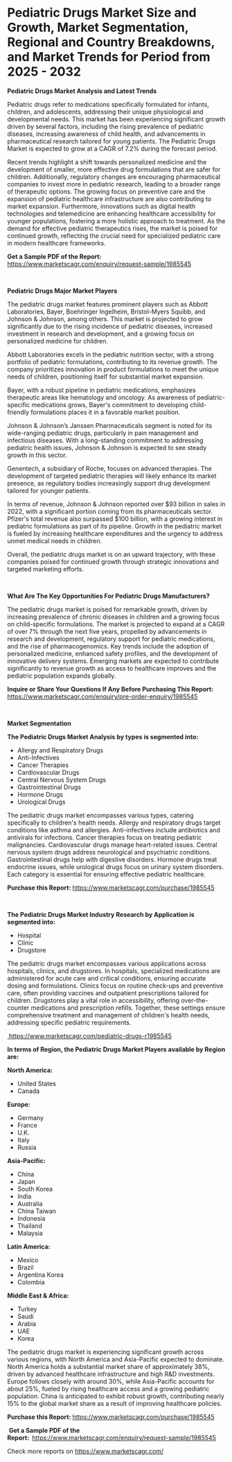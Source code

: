 <p><h1>Pediatric Drugs Market Size and Growth, Market Segmentation, Regional and Country Breakdowns, and Market Trends for Period from 2025 -  2032</h1></p><p><strong>Pediatric Drugs Market Analysis and Latest Trends</strong></p>
<p><p>Pediatric drugs refer to medications specifically formulated for infants, children, and adolescents, addressing their unique physiological and developmental needs. This market has been experiencing significant growth driven by several factors, including the rising prevalence of pediatric diseases, increasing awareness of child health, and advancements in pharmaceutical research tailored for young patients. The Pediatric Drugs Market is expected to grow at a CAGR of 7.2% during the forecast period. </p><p>Recent trends highlight a shift towards personalized medicine and the development of smaller, more effective drug formulations that are safer for children. Additionally, regulatory changes are encouraging pharmaceutical companies to invest more in pediatric research, leading to a broader range of therapeutic options. The growing focus on preventive care and the expansion of pediatric healthcare infrastructure are also contributing to market expansion. Furthermore, innovations such as digital health technologies and telemedicine are enhancing healthcare accessibility for younger populations, fostering a more holistic approach to treatment. As the demand for effective pediatric therapeutics rises, the market is poised for continued growth, reflecting the crucial need for specialized pediatric care in modern healthcare frameworks.</p></p>
<p><strong>Get a Sample PDF of the Report:&nbsp;</strong> <a href="https://www.marketscagr.com/enquiry/request-sample/1985545?utm_campaign=1905&utm_medium=2&utm_source=Github&utm_content=ia&utm_term=08032025&utm_id=pediatric-drugs">https://www.marketscagr.com/enquiry/request-sample/1985545</a></p>
<p>&nbsp;</p>
<p><strong>Pediatric Drugs Major Market Players</strong></p>
<p><p>The pediatric drugs market features prominent players such as Abbott Laboratories, Bayer, Boehringer Ingelheim, Bristol-Myers Squibb, and Johnson & Johnson, among others. This market is projected to grow significantly due to the rising incidence of pediatric diseases, increased investment in research and development, and a growing focus on personalized medicine for children.</p><p>Abbott Laboratories excels in the pediatric nutrition sector, with a strong portfolio of pediatric formulations, contributing to its revenue growth. The company prioritizes innovation in product formulations to meet the unique needs of children, positioning itself for substantial market expansion.</p><p>Bayer, with a robust pipeline in pediatric medications, emphasizes therapeutic areas like hematology and oncology. As awareness of pediatric-specific medications grows, Bayer's commitment to developing child-friendly formulations places it in a favorable market position.</p><p>Johnson & Johnson’s Janssen Pharmaceuticals segment is noted for its wide-ranging pediatric drugs, particularly in pain management and infectious diseases. With a long-standing commitment to addressing pediatric health issues, Johnson & Johnson is expected to see steady growth in this sector.</p><p>Genentech, a subsidiary of Roche, focuses on advanced therapies. The development of targeted pediatric therapies will likely enhance its market presence, as regulatory bodies increasingly support drug development tailored for younger patients.</p><p>In terms of revenue, Johnson & Johnson reported over $93 billion in sales in 2022, with a significant portion coming from its pharmaceuticals sector. Pfizer's total revenue also surpassed $100 billion, with a growing interest in pediatric formulations as part of its pipeline. Growth in the pediatric market is fueled by increasing healthcare expenditures and the urgency to address unmet medical needs in children.</p><p>Overall, the pediatric drugs market is on an upward trajectory, with these companies poised for continued growth through strategic innovations and targeted marketing efforts.</p></p>
<p>&nbsp;</p>
<p><strong>What Are The Key Opportunities For Pediatric Drugs Manufacturers?</strong></p>
<p><p>The pediatric drugs market is poised for remarkable growth, driven by increasing prevalence of chronic diseases in children and a growing focus on child-specific formulations. The market is projected to expand at a CAGR of over 7% through the next five years, propelled by advancements in research and development, regulatory support for pediatric medications, and the rise of pharmacogenomics. Key trends include the adoption of personalized medicine, enhanced safety profiles, and the development of innovative delivery systems. Emerging markets are expected to contribute significantly to revenue growth as access to healthcare improves and the pediatric population expands globally.</p></p>
<p><strong>Inquire or Share Your Questions If Any Before Purchasing This Report:</strong> <a href="https://www.marketscagr.com/enquiry/pre-order-enquiry/1985545?utm_campaign=1905&utm_medium=2&utm_source=Github&utm_content=ia&utm_term=08032025&utm_id=pediatric-drugs">https://www.marketscagr.com/enquiry/pre-order-enquiry/1985545</a></p>
<p>&nbsp;</p>
<p><strong>Market Segmentation</strong></p>
<p><strong>The Pediatric Drugs Market Analysis by types is segmented into:</strong></p>
<p><ul><li>Allergy and Respiratory Drugs</li><li>Anti-Infectives</li><li>Cancer Therapies</li><li>Cardiovascular Drugs</li><li>Central Nervous System Drugs</li><li>Gastrointestinal Drugs</li><li>Hormone Drugs</li><li>Urological Drugs</li></ul></p>
<p><p>The pediatric drugs market encompasses various types, catering specifically to children's health needs. Allergy and respiratory drugs target conditions like asthma and allergies. Anti-infectives include antibiotics and antivirals for infections. Cancer therapies focus on treating pediatric malignancies. Cardiovascular drugs manage heart-related issues. Central nervous system drugs address neurological and psychiatric conditions. Gastrointestinal drugs help with digestive disorders. Hormone drugs treat endocrine issues, while urological drugs focus on urinary system disorders. Each category is essential for ensuring effective pediatric healthcare.</p></p>
<p><strong>Purchase this Report:&nbsp;</strong><a href="https://www.marketscagr.com/purchase/1985545?utm_campaign=1905&utm_medium=2&utm_source=Github&utm_content=ia&utm_term=08032025&utm_id=pediatric-drugs">https://www.marketscagr.com/purchase/1985545</a></p>
<p>&nbsp;</p>
<p><strong>The Pediatric Drugs Market Industry Research by Application is segmented into:</strong></p>
<p><ul><li>Hospital</li><li>Clinic</li><li>Drugstore</li></ul></p>
<p><p>The pediatric drugs market encompasses various applications across hospitals, clinics, and drugstores. In hospitals, specialized medications are administered for acute care and critical conditions, ensuring accurate dosing and formulations. Clinics focus on routine check-ups and preventive care, often providing vaccines and outpatient prescriptions tailored for children. Drugstores play a vital role in accessibility, offering over-the-counter medications and prescription refills. Together, these settings ensure comprehensive treatment and management of children's health needs, addressing specific pediatric requirements.</p></p>
<p><a href="https://www.marketscagr.com/pediatric-drugs-r1985545?utm_campaign=1905&utm_medium=2&utm_source=Github&utm_content=ia&utm_term=08032025&utm_id=pediatric-drugs">&nbsp;https://www.marketscagr.com/pediatric-drugs-r1985545</a></p>
<p><strong>In terms of Region, the Pediatric Drugs Market Players available by Region are:</strong></p>
<p>
    <p> <strong> North America: </strong>
        <ul>
            <li>United States</li>
            <li>Canada</li>
        </ul>
        </p> 
    <p> <strong> Europe: </strong>
        <ul>
            <li>Germany</li>
            <li>France</li>
            <li>U.K.</li>
            <li>Italy</li>
            <li>Russia</li>
        </ul>
        </p> 
    <p> <strong> Asia-Pacific: </strong>
        <ul>
            <li>China</li>
            <li>Japan</li>
            <li>South Korea</li>
            <li>India</li>
            <li>Australia</li>
            <li>China Taiwan</li>
            <li>Indonesia</li>
            <li>Thailand</li>
            <li>Malaysia</li>
        </ul>
        </p> 
    <p> <strong> Latin America: </strong>
        <ul>
            <li>Mexico</li>
            <li>Brazil</li>
            <li>Argentina Korea</li>
            <li>Colombia</li>
        </ul>
        </p> 
    <p> <strong> Middle East & Africa: </strong>
        <ul>
            <li>Turkey</li>
            <li>Saudi</li>
            <li>Arabia</li>
            <li>UAE</li>
            <li>Korea</li>
        </ul>
    </p>
    </p>
<p><p>The pediatric drugs market is experiencing significant growth across various regions, with North America and Asia-Pacific expected to dominate. North America holds a substantial market share of approximately 38%, driven by advanced healthcare infrastructure and high R&D investments. Europe follows closely with around 30%, while Asia-Pacific accounts for about 25%, fueled by rising healthcare access and a growing pediatric population. China is anticipated to exhibit robust growth, contributing nearly 15% to the global market share as a result of improving healthcare policies.</p></p>
<p><strong>Purchase this Report: </strong><a href="https://www.marketscagr.com/purchase/1985545?utm_campaign=1905&utm_medium=2&utm_source=Github&utm_content=ia&utm_term=08032025&utm_id=pediatric-drugs">https://www.marketscagr.com/purchase/1985545</a></p>
<p>&nbsp;<strong>Get a Sample PDF of the Report:&nbsp;&nbsp;</strong><a href="https://www.marketscagr.com/enquiry/request-sample/1985545?utm_campaign=1905&utm_medium=2&utm_source=Github&utm_content=ia&utm_term=08032025&utm_id=pediatric-drugs">https://www.marketscagr.com/enquiry/request-sample/1985545</a></p>
<p><strong></strong></p>
<p>Check more reports on <a href="https://www.marketscagr.com/?utm_campaign=1905&utm_medium=2&utm_source=Github&utm_content=ia&utm_term=08032025&utm_id=pediatric-drugs">https://www.marketscagr.com/</a></p>